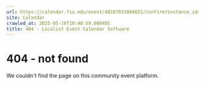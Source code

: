 ```yaml
---
url: https://calendar.fiu.edu/event/48287653804651/confirm?instance_id=48303562009279&return=https%3A%2F%2Fcalendar.fiu.edu%2Fcalendar%3Fevent_types%255B%255D%3D121719
site: Calendar
crawled_at: 2025-05-16T10:48:59.008485
title: 404 - Localist Event Calendar Software
---
```


# 404 - not found
We couldn't find the page on this community event platform.
